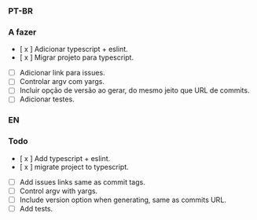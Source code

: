 ### PT-BR
### A fazer

- [ x ] Adicionar typescript + eslint.
- [ x ] Migrar projeto para typescript.
- [  ] Adicionar link para issues.
- [  ] Controlar argv com yargs.
- [  ] Incluir opção de versão ao gerar, do mesmo jeito que URL de commits.
- [  ] Adicionar testes.

### EN
### Todo

- [ x ] Add typescript + eslint.
- [ x ] migrate project to typescript.
- [  ] Add issues links same as commit tags.
- [  ] Control argv with yargs.
- [  ] Include version option when generating, same as commits URL.
- [  ] Add tests.
